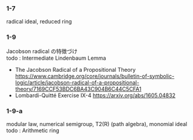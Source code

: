 ### 1-7
radical ideal, reduced ring
### 1-9
Jacobson radical の特徴づけ  
todo : Intermediate Lindenbaum Lemma
- The Jacobson Radical of a Propositional Theory
https://www.cambridge.org/core/journals/bulletin-of-symbolic-logic/article/jacobson-radical-of-a-propositional-theory/7169CCF53BDC6BA43C904B6C44C5CFA1
- Lombardi-Quitté Exercise IX-4
https://arxiv.org/abs/1605.04832
### 1-9-a
modular law, numerical semigroup, T2(R) (path algebra), monomial ideal  
todo : Arithmetic ring

